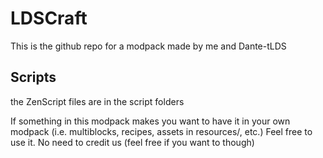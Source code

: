 # LDSCraft
This is the github repo for a modpack made by me and Dante-tLDS

## Scripts
the ZenScript files are in the script folders

If something in this modpack makes you want to have it in your own modpack (i.e. multiblocks, recipes, assets in resources/, etc.)
Feel free to use it. No need to credit us (feel free if you want to though)